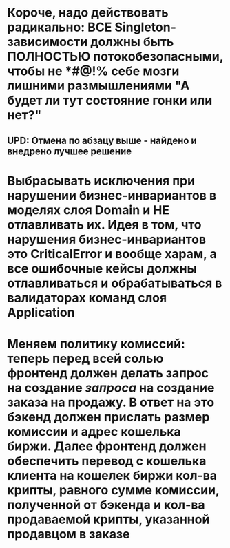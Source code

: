 # Короче, надо действовать радикально: ВСЕ Singleton-зависимости должны быть ПОЛНОСТЬЮ потокобезопасными, чтобы не *#@!% себе мозги лишними размышлениями "А будет ли тут состояние гонки или нет?"

## UPD: Отмена по абзацу выше - найдено и внедрено лучшее решение

# Выбрасывать исключения при нарушении бизнес-инвариантов в моделях слоя Domain и НЕ отлавливать их. Идея в том, что нарушения бизнес-инвариантов это CriticalError и вообще харам, а все ошибочные кейсы должны отлавливаться и обрабатываться в валидаторах команд слоя Application

# Меняем политику комиссий: теперь перед всей солью фронтенд должен делать запрос на создание _запроса_ на создание заказа на продажу. В ответ на это бэкенд должен прислать размер комиссии и адрес кошелька биржи. Далее фронтенд должен обеспечить перевод с кошелька клиента на кошелек биржи кол-ва крипты, равного сумме комиссии, полученной от бэкенда и кол-ва продаваемой крипты, указанной продавцом в заказе